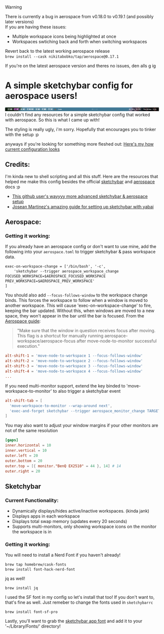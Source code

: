 > [!WARNING]
> There is currently a bug in aerospace from v0.18.0 to v0.19.1 (and possibly later versions)   
> If you are having these issues:
> - Multiple workspace icons being highlighted at once
> - Workspaces swtiching back and forth when switching workspaces
>
> Revert back to the latest working aerospace release   
> `brew install --cask nikitabobko/tap/aerospace@0.17.1`
> 
> If you're on the latest aerospace version and theres no issues, den alls g ig

# A simple sketchybar config for aerospace users!
![alt text](bar_img.png)
I couldn't find any resources for a simple sketchybar config that worked with aerospace. So this is what I came up with!

The styling is really ugly, i'm sorry. Hopefully that encourages you to tinker with the setup :p

anyways if you're looking for something more fleshed out:
[Here's my how current configuration looks](https://github.com/Kainoa-h/MacSetup)

## Credits:
I'm kinda new to shell scripting and all this stuff.
Here are the resources that helped me make this config besides the official [sketchybar](https://felixkratz.github.io/SketchyBar/config/bar) and [aerospace](https://nikitabobko.github.io/AeroSpace/guide) docs :p

 - [This github user's wayyyy more advanced sketchybar & aerospace setup](https://github.com/forteleaf/sketkchybar-with-aerospace)
 - [Josean Martinez's amazing guide for setting up sketchybar with yabai](https://www.josean.com/posts/sketchybar-setup)

## Aerospace:
### Getting it working:

If you already have an aerospace config or don't want to use mine, add the following into your `aerospace.toml` to trigger sketchybar & pass workspace data.
``` Shell
exec-on-workspace-change = ['/bin/bash', '-c',
    'sketchybar --trigger aerospace_workspace_change FOCUSED_WORKSPACE=$AEROSPACE_FOCUSED_WORKSPACE PREV_WORKSPACE=$AEROSPACE_PREV_WORKSPACE'
]
```



You should also add `--focus-follows-window` to the workspace change binds.
This forces the workspace to follow when a window is moved to another workspace. This will cause 'exec-on-workspace-change' to fire, keeping the bar updated.
Without this, when windows are moved to a new space, they won't appear in the bar until the bar is focused.
From the [Aerospace guide](https://nikitabobko.github.io/AeroSpace/commands#move-node-to-workspace):

> "Make sure that the window in question receives focus after moving. This flag is a shortcut for manually running aerospace-workspace/aerospace-focus after move-node-to-monitor successful execution."

``` toml
alt-shift-1 = 'move-node-to-workspace 1 --focus-follows-window'
alt-shift-2 = 'move-node-to-workspace 2 --focus-follows-window'
alt-shift-3 = 'move-node-to-workspace 3 --focus-follows-window'
alt-shift-4 = 'move-node-to-workspace 4 --focus-follows-window'
...
```

If you need multi-monitor support, extend the key binded to 'move-workspace-to-monitor' to also trigger a sketchybar event

```toml
alt-shift-tab = [
  'move-workspace-to-monitor --wrap-around next',
  'exec-and-forget sketchybar --trigger aerospace_monitor_change TARGET_MONITOR=$(aerospace list-monitors --focused --format "%{monitor-appkit-nsscreen-screens-id}") FOCUSED_WORKSPACE=$(aerospace list-workspaces --focused)',
]
```

You may also want to adjust your window margins if your other monitors are not of the same resolution

```toml
[gaps]
inner.horizontal = 10
inner.vertical = 10
outer.left = 20
outer.bottom = 20
outer.top = [{ monitor."BenQ EX2510" = 44 }, 14] # 14
outer.right = 20
```

## Sketchybar
### Current Functionality:
 - Dynamically displays/hides active/inactive workspaces. (kinda jank)
 - Displays apps in each workspace
 - Displays total swap memory (updates every 20 seconds)
 - Supports multi-monitors, only showing workspace icons on the monitor the workspace is in

### Getting it working:
You will need to install a Nerd Font if you haven't already!
``` Shell
brew tap homebrew/cask-fonts
brew install font-hack-nerd-font
```

jq as well!
``` Shell
brew install jq
```

I used the SF font in my config so let's install that too! If you don't want to, that's fine as well. Just remeber to change the fonts used in `sketchybarrc`
```
brew install font-sf-pro
```

Lastly, you'll want to grab the [sketchybar app font](https://github.com/kvndrsslr/sketchybar-app-font/releases) and add it to your '~/Library/Fonts/' directory!
